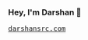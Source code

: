 ### Hey, I'm Darshan 👋

<p align="left">
  <samp>
    <a target="_blank" href="https://darshansrc.com">darshansrc.com</a> 
  </samp>
</p>
